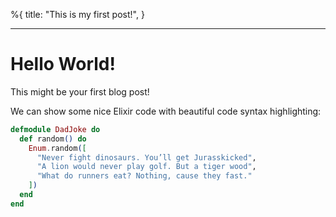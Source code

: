 %{
  title: "This is my first post!",
}

---

# Hello World!

This might be your first blog post!

We can show some nice Elixir code with beautiful code syntax highlighting:
```elixir
defmodule DadJoke do
  def random() do
    Enum.random([
      "Never fight dinosaurs. You’ll get Jurasskicked",
      "A lion would never play golf. But a tiger wood",
      "What do runners eat? Nothing, cause they fast."
    ])
  end
end
```